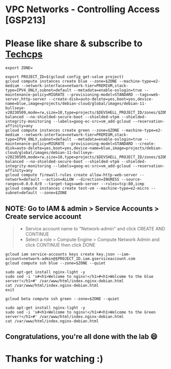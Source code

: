 
# VPC Networks - Controlling Access [GSP213]

# Please like share & subscribe to [Techcps](https://www.youtube.com/@techcps)

```
export ZONE=
```
```
export PROJECT_ID=$(gcloud config get-value project)
gcloud compute instances create blue --zone=$ZONE --machine-type=e2-medium --network-interface=network-tier=PREMIUM,stack-type=IPV4_ONLY,subnet=default --metadata=enable-oslogin=true --maintenance-policy=MIGRATE --provisioning-model=STANDARD --tags=web-server,http-server --create-disk=auto-delete=yes,boot=yes,device-name=blue,image=projects/debian-cloud/global/images/debian-11-bullseye-v20230509,mode=rw,size=10,type=projects/$DEVSHELL_PROJECT_ID/zones/$ZONE/diskTypes/pd-balanced --no-shielded-secure-boot --shielded-vtpm --shielded-integrity-monitoring --labels=goog-ec-src=vm_add-gcloud --reservation-affinity=any
gcloud compute instances create green --zone=$ZONE --machine-type=e2-medium --network-interface=network-tier=PREMIUM,stack-type=IPV4_ONLY,subnet=default --metadata=enable-oslogin=true --maintenance-policy=MIGRATE --provisioning-model=STANDARD --create-disk=auto-delete=yes,boot=yes,device-name=blue,image=projects/debian-cloud/global/images/debian-11-bullseye-v20230509,mode=rw,size=10,type=projects/$DEVSHELL_PROJECT_ID/zones/$ZONE/diskTypes/pd-balanced --no-shielded-secure-boot --shielded-vtpm --shielded-integrity-monitoring --labels=goog-ec-src=vm_add-gcloud --reservation-affinity=any
gcloud compute firewall-rules create allow-http-web-server --network=default --action=ALLOW --direction=INGRESS --source-ranges=0.0.0.0/0 --target-tags=web-server --rules=tcp:80,icmp
gcloud compute instances create test-vm --machine-type=e2-micro --subnet=default --zone=$ZONE
```

## NOTE: Go to IAM & admin > Service Accounts > Create service account
> * Service account name to "Network-admin" and click CREATE AND CONTINUE
> * Select a role > Compute Engine > Compute Network Admin and click CONTINUE then click DONE

```
gcloud iam service-accounts keys create key.json --iam-account=network-admin@$PROJECT_ID.iam.gserviceaccount.com
gcloud compute ssh blue --zone=$ZONE --quiet
```
```
sudo apt-get install nginx-light -y
sudo sed -i 's#<h1>Welcome to nginx!</h1>#<h1>Welcome to the blue server!</h1>#' /var/www/html/index.nginx-debian.html
cat /var/www/html/index.nginx-debian.html
exit
```
```
gcloud beta compute ssh green --zone=$ZONE --quiet
```
```
sudo apt-get install nginx-light -y
sudo sed -i 's#<h1>Welcome to nginx!</h1>#<h1>Welcome to the Green server!</h1>#' /var/www/html/index.nginx-debian.html
cat /var/www/html/index.nginx-debian.html
```



## Congratulations, you're all done with the lab 😄

# Thanks for watching :)

